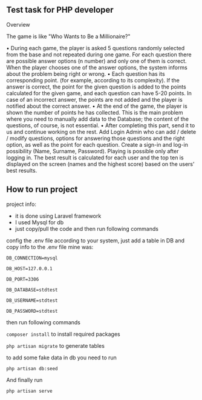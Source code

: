 ## Test task for PHP developer
Overview

The game is like "Who Wants to Be a Millionaire?"

•	During each game, the player is asked 5 questions randomly selected from the base and not repeated during one game. For each question there are possible answer options (n number) and only one of them is correct. When the player chooses one of the answer options, the system informs about the problem being right or wrong.
•	Each question has its corresponding point. (for example, according to its complexity). If the answer is correct, the point for the given question is added to the points calculated for the given game, and each question can have 5-20 points. In case of an incorrect answer, the points are not added and the player is notified about the correct answer.
•	At the end of the game, the player is shown the number of points he has collected. This is the main problem where you need to manually add data to the Database; the content of the questions, of course, is not essential.
•	After completing this part, send it to us and continue working on the rest. Add Login Admin who can add / delete / modify questions, options for answering those questions and the right option, as well as the point for each question. Create a sign-in and log-in possibility (Name, Surname, Password). Playing is possible only after logging in. The best result is calculated for each user and the top ten is displayed on the screen (names and the highest score) based on the users’ best results.


## How to run project
project info:
- it is done using Laravel framework
- I used Mysql for db
- just copy/pull the code and then run following commands

config the .env file according to your system, just add a table in DB and copy info to the .env file
mine was:

`DB_CONNECTION=mysql`

`DB_HOST=127.0.0.1`

`DB_PORT=3306`

`DB_DATABASE=stdtest`

`DB_USERNAME=stdtest`

`DB_PASSWORD=stdtest`

then run following commands

`composer install` to install required packages

`php artisan migrate` to generate tables

to add some fake data in db you need to run

`php artisan db:seed`

And finally run 

`php artisan serve`


